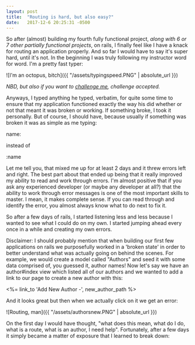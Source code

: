 ```yaml
---
layout: post
title:  "Routing is hard, but also easy?"
date:   2017-12-6 20:25:31 -0500
---
```


So after (almost) building my fourth fully functional project, *along with 6 or 7 other partially functional projects*, on rails, I finally feel like I have a knack for routing an application properly. And so far I would have to say it's super hard, until it's not. In the beginning I was truly following my instructor word for word. I'm a pretty fast typer:

![I'm an octopus, bitch]({{ "/assets/typingspeed.PNG" | absolute_url }})

*NBD, but also if you want to [challenge me](https://www.livechatinc.com/typing-speed-test/#/), challenge accepted.*

Anyways, I typed anything he typed, verbatim, for quite some time to ensure that my application functioned exactly the way his did whether or not that meant it was broken or working. If something broke, I took it personally. But of course, I should have, because usually if something was broken it was as simple as me typing:

name:

instead of

:name

Let me tell you, that mixed me up for at least 2 days and it threw errors left and right. The best part about that ended up being that it really improved my ability to read and work through errors. I'm almost positive that if you ask any experienced developer (or maybe any developer at all?) that the ability to work through error messages is one of the most important skills to master. I mean, it makes complete sense. If you can read through and identify the error, you almost always know what to do next to fix it.

So after a few days of rails, I started listening less and less because I wanted to see what I could do on my own. I started jumping ahead every once in a while and creating my own errors.

Disclaimer: I should probably mention that when building our first few applications on rails we purposefully worked in a 'broken state' in order to better understand what was actually going on behind the scenes. For example, we would create a model called "Authors" and seed it with some data comprised of, you guessed it, author names! Now let's say we have an author#index view which listed all of our authors and we wanted to add a link to our page to create a new author with this:

<%= link_to 'Add New Author -', new_author_path %>

And it looks great but then when we actually click on it we get an error:

![Routing, man]({{ "/assets/authorsnew.PNG" | absolute_url }})

On the first day I would have thought, "what does this mean, what do I do, what is a route, what is an author, I need help". Fortunately, after a few days it simply became a matter of exposure that I learned to break down:

